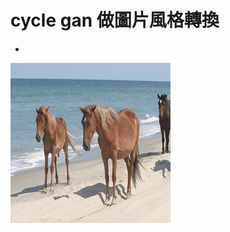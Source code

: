 # cycle gan 做圖片風格轉換

*  

![](https://github.com/citya1472581234/GAN/blob/master/CycleGAN/output.gif?raw=true)
